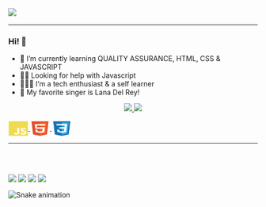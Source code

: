 
 <img height="400em" src="https://i.pinimg.com/originals/39/38/77/3938775fa4484f170466ecfa6da4e662.gif"/>
<hr>

### Hi! 🦄

* 🌱 I’m currently learning QUALITY ASSURANCE, HTML, CSS & JAVASCRIPT 
* 🤝🏻 Looking for help with Javascript
* 👩🏻‍💻 I’m a tech enthusiast & a self learner
* 🎤 My favorite singer is Lana Del Rey!

<div align="center">
  <a href="https://github.com/iamsandralima">
  <img height="150em" src="https://github-readme-stats.vercel.app/api?username=iamsandralima&show_icons=true&theme=dracula&include_all_commits=true&count_private=true"/>
  <img height="150em" src="https://github-readme-stats.vercel.app/api/top-langs/?username=iamsandralima&layout=compact&langs_count=7&theme=dracula"/>
</div>

<div style="display: inline_block"><br>
  <img align="center" alt="San-Js" height="30" width="40" src="https://raw.githubusercontent.com/devicons/devicon/master/icons/javascript/javascript-plain.svg">
  <img align="center" alt="San-Ts" height="30" width="40" 
  <img align="center" alt="San-HTML" height="30" width="40" src="https://raw.githubusercontent.com/devicons/devicon/master/icons/html5/html5-original.svg">
  <img align="center" alt="San-CSS" height="30" width="40" src="https://raw.githubusercontent.com/devicons/devicon/master/icons/css3/css3-original.svg">
  
  <hr>
<br>
<br>
 
<div> 
  
  <a href="https://www.instagram.com/iamsandralima/" target="_blank"><img src="https://img.shields.io/badge/-Instagram-%23E4405F?style=for-the-badge&logo=instagram&logoColor=white" target="_blank"></a> 
  <a href = "mailto:sandralima.dev@gmail.com"><img src="https://img.shields.io/badge/-Gmail-%23333?style=for-the-badge&logo=gmail&logoColor=white" target="_blank"></a>
  <a href="https://www.linkedin.com/in/sandra-lima-2278443a/" target="_blank"><img src="https://img.shields.io/badge/-LinkedIn-%230077B5?style=for-the-badge&logo=linkedin&logoColor=white" target="_blank"></a> <img height= "150em" src="https://user-images.githubusercontent.com/107657763/180986231-85652612-1a64-493a-b69b-50674a71e663.PNG">

 
  ![Snake animation](https://github.com/iamsandralima/iamsandralima/blob/output/github-contribution-grid-snake.svg)
 
</div>
